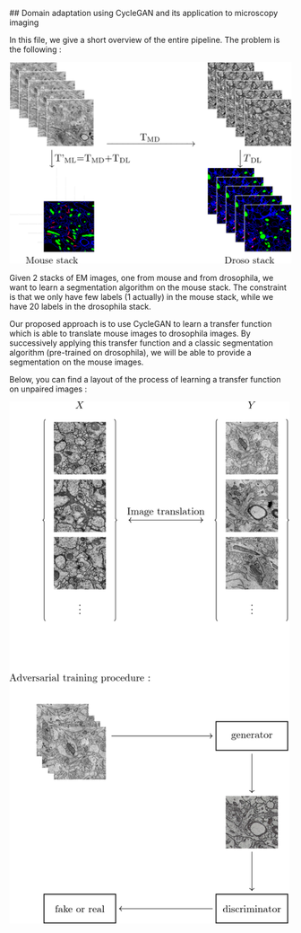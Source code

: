 ## Domain adaptation using CycleGAN and its application to microscopy imaging


In this file, we give a short overview of the entire pipeline.
The problem is the following :

<img src="https://github.com/MarvinLavechin/daem/blob/master/examples/transfer/pipeline.png" width="600">

Given 2 stacks of EM images, one from mouse and from drosophila, we want to learn a segmentation algorithm on the mouse stack.
The constraint is that we only have few labels (1 actually) in the mouse stack, while we have 20 labels in the drosophila stack.

Our proposed approach is to use CycleGAN to learn a transfer function which is able to translate mouse images to drosophila images.
By successively applying this transfer function and a classic segmentation algorithm (pre-trained on drosophila), we will be able to provide a segmentation on the mouse images.

Below, you can find a layout of the process of learning a transfer function on unpaired images :

<img src="https://github.com/MarvinLavechin/daem/blob/master/examples/transfer/figure_procedure.png" width="500">